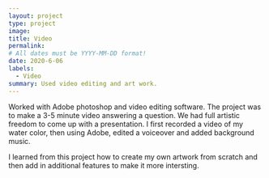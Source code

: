 ```yaml
---
layout: project
type: project
image: 
title: Video
permalink: 
# All dates must be YYYY-MM-DD format!
date: 2020-6-06
labels:
  - Video
summary: Used video editing and art work.
---
```


Worked with Adobe photoshop and video editing software. The project was to make a 3-5 minute video answering a question. We had full artistic freedom to come up with a presentation. I first recorded a video of my water color, then using Adobe, edited a voiceover and added background music. 

I learned from this project how to create my own artwork from scratch and then add in additional features to make it more intersting. 
